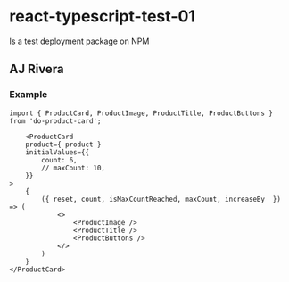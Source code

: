 # react-typescript-test-01

Is a test deployment package on NPM

## AJ Rivera

### Example

```
import { ProductCard, ProductImage, ProductTitle, ProductButtons } from 'do-product-card';

```

```
    <ProductCard 
    product={ product }
    initialValues={{
        count: 6,
        // maxCount: 10,
    }}
>
    {
        ({ reset, count, isMaxCountReached, maxCount, increaseBy  }) => (
            <>
                <ProductImage />
                <ProductTitle />
                <ProductButtons />
            </>
        )
    }
</ProductCard>

```
